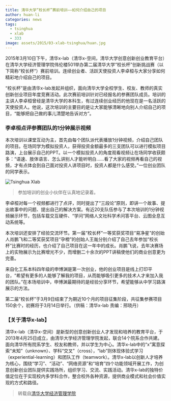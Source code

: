 ```yaml
---
title: 清华大学“校长杯”赛前培训——如何介绍自己的项目
author: huan-li
categories: news
tags:
  - tsinghua
  - xlab
  - 333
image: assets/2015/03-xlab-tsinghua/huan.jpg
---
```


2015年3月10日下午，清华x-lab（清华x-空间，清华大学创意创新创业教育平台）在清华大学经济管理学院伟伦楼501举办第二届清华大学“校长杯”创新挑战赛（以下简称“校长杯”）赛前培训。连续创业者、活跃天使投资人李卓桓与大家分享如何精彩地介绍自己的项目。

“校长杯”是由清华x-lab发起并组织，面向清华大学全校学生、校友、教师的真实创新创业项目年度竞赛活动。此次赛前培训针对已经报名的参赛团队成员。培训的主讲人李卓桓曾经是清华大学的本科生，有过连续创业经历的他现在是一名活跃的天使投资人。他说，这次培训的主要目的是让大家能够清晰地向别人介绍自己的项目，“能够把自己做的事儿清楚地告诉对方”。

### 李卓桓点评参赛团队的1分钟展示视频

本次培训以课堂互动为主，首先由每个团队派代表播放1分钟视频，介绍自己团队的项目。在场同学为模拟投资人，获得投资金额最多的三支团队可以进行模拟项目路演，上台展示自己的PPT。以一个模拟投资人的角度观看视频让在场同学收获颇多：“语速、肢体语言、怎么讲别人才能听明白……看了大家的视频再看自己的视频，才有点体会到自己面对投资人讲项目时，投资人都是什么感受。”一位创业团队的同学表示。

![Tsinghua Xlab](/assets/2015/03-xlab-tsinghua/xlab.jpg)

> 参加培训的创业小伙伴在认真地记录着。

李卓桓对每一个视频都进行了点评，同时提出了“三段论”原则，即讲一个故事、提出故事中的问题、提出自己的解决方案。有近20支队伍参与了本次培训的1分钟视频展示环节，包括车载交互硬件、“学问”网络人文社科学术问答平台、云图全息互动系统等。

本次培训还安排了经验交流环节。第一届“校长杯”一等奖获奖项目“易净星”的创始人肖鹏飞和二等奖获奖项目“孕橙”的创始人王胤分别介绍了自己去年参加“校长杯”比赛时的经历，也介绍了自己项目在这一年中的成长。肖鹏飞说，去年决赛场上的实物展示为比赛增光不少，而增删二十余次的PPT讲稿使他们的商业创意更为完善。

来自化工系本科四年级的申博渊是第一次创业，他的创业项目是线上打印平台，“希望有更多的人能够了解我的项目，从而能够吸引更多的技术人才来加入我的团队。”在本场培训中，申博渊最期待的是经验分享环节，希望能够从中学习路演展示的方法。

第二届“校长杯”于3月9日结束了为期近10个月的项目征集阶段，共征集参赛项目150余个，初赛将于3月14日举行。（供稿：清华x-lab 责编：邢晓丹）

### 【关于清华x-lab】

清华x-lab（清华x-空间）是新型的创意创新创业人才发现和培养的教育平台，于2013年4月25日成立，由清华大学经济管理学院发起，联合14个院系合作共建。面向清华所有院系学生、校友和教师，并以学生为中心。清华x-lab中的“x”寓意探索“未知”（unknown）、学科“交叉”（cross），“lab”则体现体验式学习（experiential-learning）和团队工作（teamwork）。清华x-lab以创新人才培养为核心，围绕“学习”、“活动”、“网络资源”和“培育”四个功能领域开展工作，为创意创新创业团队提供实践场所，组织学习、交流、实践活动。清华x-lab的独特价值定位在于实现校内多学科合作，整合校外各种资源，提供商业模式和社会价值实现的方式和路径。

> 转载自[清华大学经济管理学院](http://www.sem.tsinghua.edu.cn/semXXZLcn/TZ_68730.html)
